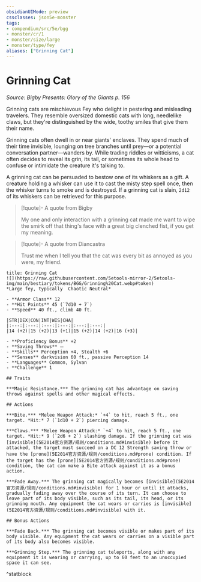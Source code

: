 ```yaml
---
obsidianUIMode: preview
cssclasses: json5e-monster
tags:
- compendium/src/5e/bgg
- monster/cr/1
- monster/size/large
- monster/type/fey
aliases: ["Grinning Cat"]
---
```

# Grinning Cat
*Source: Bigby Presents: Glory of the Giants p. 156*  

Grinning cats are mischievous Fey who delight in pestering and misleading travelers. They resemble oversized domestic cats with long, needlelike claws, but they're distinguished by the wide, toothy smiles that give them their name.

Grinning cats often dwell in or near giants' enclaves. They spend much of their time invisible, lounging on tree branches until prey—or a potential conversation partner—wanders by. While trading riddles or witticisms, a cat often decides to reveal its grin, its tail, or sometimes its whole head to confuse or intimidate the creature it's talking to.

A grinning cat can be persuaded to bestow one of its whiskers as a gift. A creature holding a whisker can use it to cast the misty step spell once, then the whisker turns to smoke and is destroyed. If a grinning cat is slain, `2d12` of its whiskers can be retrieved for this purpose.

> [!quote]- A quote from Bigby  
> 
> My one and only interaction with a grinning cat made me want to wipe the smirk off that thing's face with a great big clenched fist, if you get my meaning.

> [!quote]- A quote from Diancastra  
> 
> Trust me when I tell you that the cat was every bit as annoyed as you were, my friend.


```ad-statblock
title: Grinning Cat
![](https://raw.githubusercontent.com/5etools-mirror-2/5etools-img/main/bestiary/tokens/BGG/Grinning%20Cat.webp#token)
*Large fey, typically  Chaotic Neutral*

- **Armor Class** 12
- **Hit Points** 45 (`7d10 + 7`)
- **Speed** 40 ft., climb 40 ft.

|STR|DEX|CON|INT|WIS|CHA|
|:---:|:---:|:---:|:---:|:---:|:---:|
|14 (+2)|15 (+2)|13 (+1)|15 (+2)|14 (+2)|16 (+3)|

- **Proficiency Bonus** +2
- **Saving Throws** ⏤
- **Skills** Perception +4, Stealth +6
- **Senses** darkvision 60 ft., passive Perception 14
- **Languages** Common, Sylvan
- **Challenge** 1

## Traits

***Magic Resistance.*** The grinning cat has advantage on saving throws against spells and other magical effects.

## Actions

***Bite.*** *Melee Weapon Attack:* `+4` to hit, reach 5 ft., one target. *Hit:* 7 (`1d10 + 2`) piercing damage.

***Claws.*** *Melee Weapon Attack:* `+4` to hit, reach 5 ft., one target. *Hit:* 9 (`2d6 + 2`) slashing damage. If the grinning cat was [invisible](5E2014官方资源/规则/conditions.md#invisible) before it attacked, the target must succeed on a DC 12 Strength saving throw or have the [prone](5E2014官方资源/规则/conditions.md#prone) condition. If the target has the [prone](5E2014官方资源/规则/conditions.md#prone) condition, the cat can make a Bite attack against it as a bonus action.

***Fade Away.*** The grinning cat magically becomes [invisible](5E2014官方资源/规则/conditions.md#invisible) for 1 hour or until it attacks, gradually fading away over the course of its turn. It can choose to leave part of its body visible, such as its tail, its head, or its grinning mouth. Any equipment the cat wears or carries is [invisible](5E2014官方资源/规则/conditions.md#invisible) with it.

## Bonus Actions

***Fade Back.*** The grinning cat becomes visible or makes part of its body visible. Any equipment the cat wears or carries on a visible part of its body also becomes visible.

***Grinning Step.*** The grinning cat teleports, along with any equipment it is wearing or carrying, up to 60 feet to an unoccupied space it can see.
```
^statblock